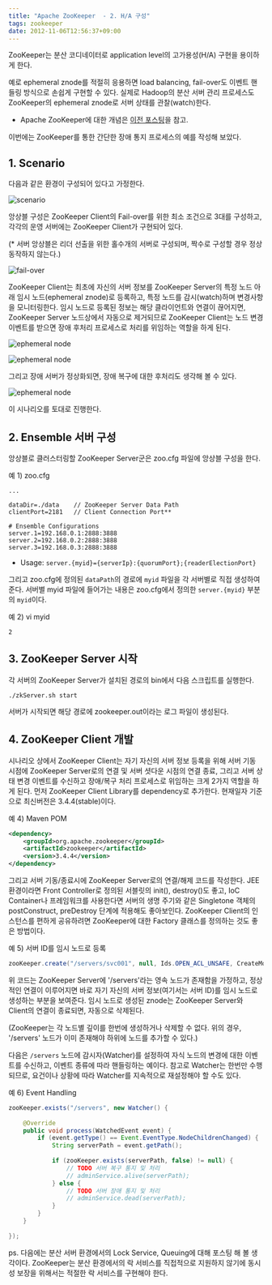 ```yaml
---
title: "Apache ZooKeeper  - 2. H/A 구성"
tags: zookeeper
date: 2012-11-06T12:56:37+09:00
---
```


ZooKeeper는 분산 코디네이터로 application level의 고가용성(H/A) 구현을 용이하게 한다.

예로 ephemeral znode를 적절히 응용하면 load balancing, fail-over도 이벤트 핸들링 방식으로 손쉽게 구현할 수 있다. 실제로 Hadoop의 분산 서버 관리 프로세스도 ZooKeeper의 ephemeral znode로 서버 상태를 관찰(watch)한다.

- Apache ZooKeeper에 대한 개념은 [이전 포스팅](https://blog.xenomity.com/Apache-ZooKeeper-1-Overview)을 참고.

이번에는 ZooKeeper를 통한 간단한 장애 통지 프로세스의 예를 작성해 보았다.
 

## 1. Scenario
다음과 같은 환경이 구성되어 있다고 가정한다.

![scenario](../assets/image/2012-11-06-201211071412.jpg)

앙상블 구성은 ZooKeeper Client의 Fail-over를 위한 최소 조건으로 3대를 구성하고, 각각의 운영 서버에는 ZooKeeper Client가 구현되어 있다.

(* 서버 앙상블은 리더 선출을 위한 홀수개의 서버로 구성되며, 짝수로 구성할 경우 정상 동작하지 않는다.)

![fail-over](../assets/image/2012-11-06-201211071417.jpg)

ZooKeeper Client는 최초에 자신의 서버 정보를 ZooKeeper Server의 특정 노드 아래 임시 노드(ephemeral znode)로 등록하고, 특정 노드를 감시(watch)하며 변경사항을 모니터링한다. 임시 노드로 등록된 정보는 해당 클라이언트와 연결이 끊어지면, ZooKeeper Server 노드상에서 자동으로 제거되므로 ZooKeeper Client는 노드 변경 이벤트를 받으면 장애 후처리 프로세스로 처리를 위임하는 역할을 하게 된다.

![ephemeral node](../assets/image/2012-11-06-201211071413.jpg)

![ephemeral node](../assets/image/2012-11-06-201211071415.jpg)

그리고 장애 서버가 정상화되면, 장애 복구에 대한 후처리도 생각해 볼 수 있다.

![ephemeral node](../assets/image/2012-11-06-201211071416.jpg)

이 시나리오를 토대로 진행한다.
 

## 2. Ensemble 서버 구성
앙상블로 클러스터링할 ZooKeeper Server군은 zoo.cfg 파일에 앙상블 구성을 한다.

예 1) zoo.cfg
```
...

dataDir=./data    // ZooKeeper Server Data Path  
clientPort=2181   // Client Connection Port**

# Ensemble Configurations
server.1=192.168.0.1:2888:3888  
server.2=192.168.0.2:2888:3888
server.3=192.168.0.3:2888:3888
```
- Usage: `server.{myid}={serverIp}:{quorumPort};{readerElectionPort}`

그리고 zoo.cfg에 정의된 `dataPath`의 경로에 `myid` 파일을 각 서버별로 직접 생성하여 준다. 서버별 myid 파일에 들어가는 내용은 zoo.cfg에서 정의한 `server.{myid}` 부분의 `myid`이다.

예 2) vi myid
```
2
```
 

## 3. ZooKeeper Server 시작
각 서버의 ZooKeeper Server가 설치된 경로의 bin에서 다음 스크립트를 실행한다.

`./zkServer.sh start`

서버가 시작되면 해당 경로에 zookeeper.out이라는 로그 파일이 생성된다.
 

## 4. ZooKeeper Client 개발
시나리오 상에서 ZooKeeper Client는 자기 자신의 서버 정보 등록을 위해 서버 기동 시점에 ZooKeeper Server로의 연결 및 서버 셧다운 시점의 연결 종료, 그리고 서버 상태 변경 이벤트를 수신하고 장애/복구 처리 프로세스로 위임하는 크게 2가지 역할을 하게 된다. 먼저 ZooKeeper Client Library를 dependency로 추가한다. 현재일자 기준으로 최신버전은 3.4.4(stable)이다.

예 4) Maven POM
```xml
<dependency>
    <groupId>org.apache.zookeeper</groupId>
    <artifactId>zookeeper</artifactId>
    <version>3.4.4</version>
</dependency>
```

그리고 서버 기동/종료시에 ZooKeeper Server로의 연결/해제 코드를 작성한다. JEE 환경이라면 Front Controller로 정의된 서블릿의 init(), destroy()도 좋고, IoC Container나 프레임워크를 사용한다면 서버의 생명 주기와 같은 Singletone 객체의 postConstruct, preDestroy 단계에 적용해도 좋아보인다. ZooKeeper Client의 인스턴스를 편하게 공유하려면 ZooKeeper에 대한 Factory 클래스를 정의하는 것도 좋은 방법이다.

예 5) 서버 ID를 임시 노드로 등록
```java
zooKeeper.create("/servers/svc001", null, Ids.OPEN_ACL_UNSAFE, CreateMode.EPHEMERAL);
```

위 코드는 ZooKeeper Server에 '/servers'라는 영속 노드가 존재함을 가정하고, 정상적인 연결이 이루어지면 바로 자기 자신의 서버 정보(여기서는 서버 ID)를 임시 노드로 생성하는 부분을 보여준다. 임시 노드로 생성된 znode는 ZooKeeper Server와 Client의 연결이 종료되면, 자동으로 삭제된다.

(ZooKeeper는 각 노드별 깊이를 한번에 생성하거나 삭제할 수 없다. 위의 경우, '/servers' 노드가 이미 존재해야 하위에 노드를 추가할 수 있다.)

다음은 `/servers` 노드에 감시자(Watcher)를 설정하여 자식 노드의 변경에 대한 이벤트를 수신하고, 이벤트 종류에 따라 핸들링하는 예이다. 참고로 Watcher는 한번만 수행되므로, 요건이나 상황에 따라 Watcher를 지속적으로 재설정해야 할 수도 있다.

예 6) Event Handling
```java
zooKeeper.exists("/servers", new Watcher() {
 
    @Override
    public void process(WatchedEvent event) {
        if (event.getType() == Event.EventType.NodeChildrenChanged) {
            String serverPath = event.getPath();
 
            if (zooKeeper.exists(serverPath, false) != null) {
                // TODO 서버 복구 통지 및 처리
                // adminService.alive(serverPath);
            } else {
                // TODO 서버 장애 통지 및 처리
                // adminService.dead(serverPath);
            }
        }
    }
 
});
```

ps. 다음에는 분산 서버 환경에서의 Lock Service, Queuing에 대해 포스팅 해 볼 생각이다. ZooKeeper는 분산 환경에서의 락 서비스를 직접적으로 지원하지 않기에 동시성 보장을 위해서는 적절한 락 서비스를 구현해야 한다.

 

